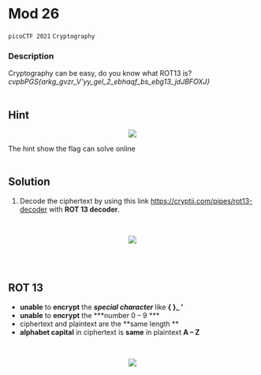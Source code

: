 # Mod 26
`picoCTF 2021`
`Cryptography`

### Description

Cryptography can be easy, do you know what ROT13 is? _cvpbPGS{arkg_gvzr_V'yy_gel_2_ebhaqf_bs_ebg13_jdJBFOXJ}_
<br><br>

## Hint
<p align="center">
  <img src="https://user-images.githubusercontent.com/117136072/229986196-09dc4d04-08a2-46d1-948c-5189be64fda8.png">
</p>

The hint show the flag can solve online
<br><br>



## Solution
1. Decode the ciphertext by using this link https://cryptii.com/pipes/rot13-decoder with **ROT 13 decoder**. 
<br>
<p align="center">
  <img src="https://user-images.githubusercontent.com/117136072/229987109-3db01d54-2c5f-48c9-bc3f-abea24f7d39c.png">
</p>
<br><br>


## ROT 13
-	**unable** to **encrypt** the ***special character*** like **{ }_ ’**
-	**unable** to **encrypt** the ***number 0 – 9 ***
-	ciphertext and plaintext are the **same length **
-	**alphabet capital** in ciphertext is **same** in plaintext **A – Z**

<br>
<p align="center">
  <img src="https://user-images.githubusercontent.com/117136072/229986957-8e566fa5-a876-408e-84b8-33cb80d5a164.png">
</p>
<br><br>




